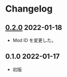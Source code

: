 # Changelog

## [0.2.0] 2022-01-18

- Mod ID を変更した。

## 0.1.0 2022-01-17

- 初版

[0.2.0]: https://github.com/hirmiura/starsector-mod-Font_Replacement_for_Orbitron/compare/0.1.0...0.2.0
